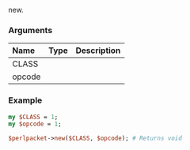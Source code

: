 new.
### Arguments
**Name**|**Type**|**Description**
:---|:---|:---
CLASS||
opcode||

### Example

```perl
my $CLASS = 1;
my $opcode = 1;

$perlpacket->new($CLASS, $opcode); # Returns void
```